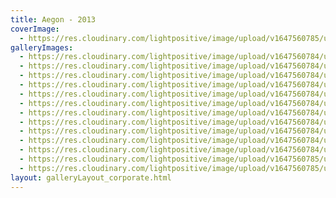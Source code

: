 ```yaml
---
title: Aegon - 2013
coverImage:
  - https://res.cloudinary.com/lightpositive/image/upload/v1647560785/uploads/Aegon%20-%202013/Light_positive_Aegon_2013.jpg
galleryImages: 
  - https://res.cloudinary.com/lightpositive/image/upload/v1647560784/uploads/Aegon%20-%202013/Light_Positive_aegon_10.jpg
  - https://res.cloudinary.com/lightpositive/image/upload/v1647560784/uploads/Aegon%20-%202013/Light_Positive_aegon_11.jpg
  - https://res.cloudinary.com/lightpositive/image/upload/v1647560784/uploads/Aegon%20-%202013/Light_Positive_aegon_2.jpg
  - https://res.cloudinary.com/lightpositive/image/upload/v1647560784/uploads/Aegon%20-%202013/Light_Positive_aegon_7.jpg
  - https://res.cloudinary.com/lightpositive/image/upload/v1647560784/uploads/Aegon%20-%202013/Light_Positive_aegon_3.jpg
  - https://res.cloudinary.com/lightpositive/image/upload/v1647560784/uploads/Aegon%20-%202013/Light_Positive_aegon_5.jpg
  - https://res.cloudinary.com/lightpositive/image/upload/v1647560784/uploads/Aegon%20-%202013/Light_Positive_aegon_8.jpg
  - https://res.cloudinary.com/lightpositive/image/upload/v1647560784/uploads/Aegon%20-%202013/Light_Positive_aegon_9.jpg
  - https://res.cloudinary.com/lightpositive/image/upload/v1647560784/uploads/Aegon%20-%202013/Light_Positive_aegon_1.jpg
  - https://res.cloudinary.com/lightpositive/image/upload/v1647560784/uploads/Aegon%20-%202013/Lighz_Positive-aegon_12.jpg
  - https://res.cloudinary.com/lightpositive/image/upload/v1647560784/uploads/Aegon%20-%202013/Light_Positive_aegon_6.jpg
  - https://res.cloudinary.com/lightpositive/image/upload/v1647560785/uploads/Aegon%20-%202013/Light_Positive_aegon_4.jpg
  - https://res.cloudinary.com/lightpositive/image/upload/v1647560785/uploads/Aegon%20-%202013/Light_positive_Aegon_2013.jpg
layout: galleryLayout_corporate.html
---
```


